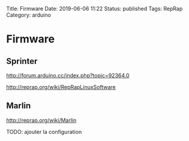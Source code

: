 Title: Firmware
Date: 2019-06-06 11:22
Status: published
Tags: RepRap
Category: arduino


# Firmware

## Sprinter

<http://forum.arduino.cc/index.php?topic=92364.0>

<http://reprap.org/wiki/RepRapLinuxSoftware>

## Marlin

<http://reprap.org/wiki/Marlin>

TODO: ajouter la configuration

